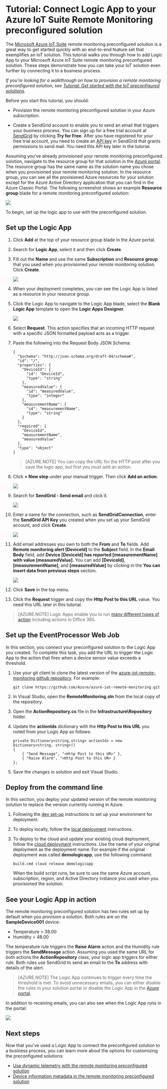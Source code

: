 <properties
  pageTitle="Azure IoT Suite and Logic Apps | Microsoft Azure"
  description="A tutorial on how to hook up Logic Apps to Azure IoT Suite for business process."
  services=""
  suite="iot-suite"
  documentationCenter=""
  authors="aguilaaj"
  manager="timlt"
  editor=""/>

<tags
  ms.service="iot-suite"
  ms.devlang="na"
  ms.topic="article"
  ms.tgt_pltfrm="na"
  ms.workload="na"
  ms.date="08/16/2016"
  ms.author="araguila"/>
  
# <a name="tutorial-connect-logic-app-to-your-azure-iot-suite-remote-monitoring-preconfigured-solution"></a>Tutorial: Connect Logic App to your Azure IoT Suite Remote Monitoring preconfigured solution

The [Microsoft Azure IoT Suite][lnk-internetofthings] remote monitoring preconfigured solution is a great way to get started quickly with an end-to-end feature set that exemplifies an IoT solution. This tutorial walks you through how to add Logic App to your Microsoft Azure IoT Suite remote monitoring preconfigured solution. These steps demonstrate how you can take your IoT solution even further by connecting it to a business process.

_If you’re looking for a walkthrough on how to provision a remote monitoring preconfigured solution, see [Tutorial: Get started with the IoT preconfigured solutions][lnk-getstarted]._

Before you start this tutorial, you should:

- Provision the remote monitoring preconfigured solution in your Azure subscription.

- Create a SendGrid account to enable you to send an email that triggers your business process. You can sign up for a free trial account at [SendGrid](https://sendgrid.com/) by clicking **Try for Free**. After you have registered for your free trial account, you need to create an [API key](https://sendgrid.com/docs/User_Guide/Settings/api_keys.html) in SendGrid that grants permissions to send mail. You need this API key later in the tutorial.

Assuming you’ve already provisioned your remote monitoring preconfigured solution, navigate to the resource group for that solution in the [Azure portal][lnk-azureportal]. The resource group has the same name as the solution name you chose when you provisioned your remote monitoring solution. In the resource group, you can see all the provisioned Azure resources for your solution except for the Azure Active Directory application that you can find in the Azure Classic Portal. The following screenshot shows an example **Resource group** blade for a remote monitoring preconfigured solution:

![](media/iot-suite-logic-apps-tutorial/resourcegroup.png)

To begin, set up the logic app to use with the preconfigured solution.

## <a name="set-up-the-logic-app"></a>Set up the Logic App

1. Click __Add__ at the top of your resource group blade in the Azure portal.

2. Search for __Logic App__, select it and then click **Create**.

3. Fill out the __Name__ and use the same **Subscription** and **Resource group** that you used when you provisioned your remote monitoring solution. Click __Create__.

    ![](media/iot-suite-logic-apps-tutorial/createlogicapp.png)

4. When your deployment completes, you can see the Logic App is listed as a resource in your resource group.

5. Click the Logic App to navigate to the Logic App blade, select the **Blank Logic App** template to open the **Logic Apps Designer**.

    ![](media/iot-suite-logic-apps-tutorial/logicappsdesigner.png)

6. Select __Request__. This action specifies that an incoming HTTP request with a specific JSON formatted payload acts as a trigger.

7. Paste the following into the Request Body JSON Schema:

    ```
    {
      "$schema": "http://json-schema.org/draft-04/schema#",
      "id": "/",
      "properties": {
        "DeviceId": {
          "id": "DeviceId",
          "type": "string"
        },
        "measuredValue": {
          "id": "measuredValue",
          "type": "integer"
        },
        "measurementName": {
          "id": "measurementName",
          "type": "string"
        }
      },
      "required": [
        "DeviceId",
        "measurementName",
        "measuredValue"
      ],
      "type": "object"
    }
    ```
    
    > [AZURE.NOTE] You can copy the URL for the HTTP post after you save the logic app, but first you must add an action.

8. Click __+ New step__ under your manual trigger. Then click **Add an action**.

    ![](media/iot-suite-logic-apps-tutorial/logicappcode.png)

9. Search for **SendGrid - Send email** and click it.

    ![](media/iot-suite-logic-apps-tutorial/logicappaction.png)

10. Enter a name for the connection, such as **SendGridConnection**, enter the **SendGrid API Key** you created when you set up your SendGrid account, and click **Create**.

    ![](media/iot-suite-logic-apps-tutorial/sendgridconnection.png)

11. Add email addresses you own to both the **From** and **To** fields. Add **Remote monitoring alert [DeviceId]** to the **Subject** field. In the **Email Body** field, add **Device [DeviceId] has reported [measurementName] with value [measuredValue].** You can add **[DeviceId]**, **[measurementName]**, and **[measuredValue]** by clicking in the **You can insert data from previous steps** section.

    ![](media/iot-suite-logic-apps-tutorial/sendgridaction.png)

12. Click __Save__ in the top menu.

13. Click the **Request** trigger and copy the __Http Post to this URL__ value. You need this URL later in this tutorial.

> [AZURE.NOTE] Logic Apps enable you to run [many different types of action][lnk-logic-apps-actions] including actions in Office 365. 

## <a name="set-up-the-eventprocessor-web-job"></a>Set up the EventProcessor Web Job

In this section, you connect your preconfigured solution to the Logic App you created. To complete this task, you add the URL to trigger the Logic App to the action that fires when a device sensor value exceeds a threshold.

1. Use your git client to clone the latest version of the [azure-iot-remote-monitoring github repository][lnk-rmgithub]. For example:

    ```
    git clone https://github.com/Azure/azure-iot-remote-monitoring.git
    ```

2. In Visual Studio, open the __RemoteMonitoring.sln__ from the local copy of the repository.

3. Open the __ActionRepository.cs__ file in the **Infrastructure\\Repository** folder.

4. Update the **actionIds** dictionary with the __Http Post to this URL__ you noted from your Logic App as follows:

    ```
    private Dictionary<string,string> actionIds = new Dictionary<string, string>()
    {
        { "Send Message", "<Http Post to this UR>" },
        { "Raise Alarm", "<Http Post to this UR> }
    };
    ```

5. Save the changes in solution and exit Visual Studio.

## <a name="deploy-from-the-command-line"></a>Deploy from the command line

In this section, you deploy your updated version of the remote monitoring solution to replace the version currently running in Azure.

1. Following the [dev set-up][lnk-devsetup] instructions to set up your environment for deployment.

2.  To deploy locally, follow the [local deployment][lnk-localdeploy] instructions.

3.  To deploy to the cloud and update your existing cloud deployment, follow the [cloud deployment][lnk-clouddeploy] instructions. Use the name of your original deployment as the deployment name. For example if the original deployment was called **demologicapp**, use the following command:

    ``
    build.cmd cloud release demologicapp
    ``
    
    When the build script runs, be sure to use the same Azure account, subscription, region, and Active Directory instance you used when you provisioned the solution.

## <a name="see-your-logic-app-in-action"></a>See your Logic App in action

The remote monitoring preconfigured solution has two rules set up by default when you provision a solution. Both rules are on the **SampleDevice001** device:

* Temperature > 38.00
* Humidity > 48.00

The temperature rule triggers the **Raise Alarm** action and the Humidity rule triggers the **SendMessage** action. Assuming you used the same URL for both actions the **ActionRepository** class, your logic app triggers for either rule. Both rules use SendGrid to send an email to the **To** address with details of the alert.

> [AZURE.NOTE] The Logic App continues to trigger every time the threshold is met. To avoid unnecessary emails, you can either disable the rules in your solution portal or disable the Logic App in the [Azure portal][lnk-azureportal].

In addition to receiving emails, you can also see when the Logic App runs in the portal:

![](media/iot-suite-logic-apps-tutorial/logicapprun.png)

## <a name="next-steps"></a>Next steps

Now that you've used a Logic App to connect the preconfigured solution to a business process, you can learn more about the options for customizing the preconfigured solutions:

- [Use dynamic telemetry with the remote monitoring preconfigured solution][lnk-dynamic]
- [Device information metadata in the remote monitoring preconfigured solution][lnk-devinfo]

[lnk-dynamic]: iot-suite-dynamic-telemetry.md
[lnk-devinfo]: iot-suite-remote-monitoring-device-info.md

[lnk-internetofthings]: https://azure.microsoft.com/documentation/suites/iot-suite/
[lnk-getstarted]: iot-suite-getstarted-preconfigured-solutions.md
[lnk-azureportal]: https://portal.azure.com
[lnk-logic-apps-actions]: ../connectors/apis-list.md
[lnk-rmgithub]: https://github.com/Azure/azure-iot-remote-monitoring
[lnk-devsetup]: https://github.com/Azure/azure-iot-remote-monitoring/blob/master/Docs/dev-setup.md
[lnk-localdeploy]: https://github.com/Azure/azure-iot-remote-monitoring/blob/master/Docs/local-deployment.md
[lnk-clouddeploy]: https://github.com/Azure/azure-iot-remote-monitoring/blob/master/Docs/cloud-deployment.md

